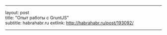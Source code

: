 ---

layout: post  
title: "Опыт работы с GruntJS"  
subtitle: habrahabr.ru
extlink: http://habrahabr.ru/post/193092/

---